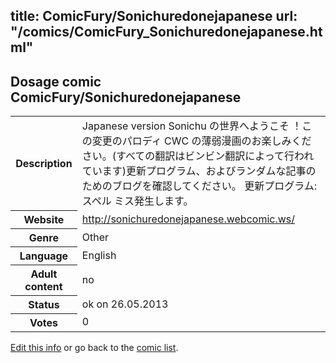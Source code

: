 title: ComicFury/Sonichuredonejapanese
url: "/comics/ComicFury_Sonichuredonejapanese.html"
---
Dosage comic ComicFury/Sonichuredonejapanese
-----------------------------------------

<p id="msg"></p>
<script type="text/javascript">
if (window.location.search === '?edit_info_mail=sent_ok') {
  var elem = document.getElementById("msg");
  elem.innerHTML = 'Edited information sucessfully sent for review, which is usually done daily. Thanks!';
  elem.className = 'ok';
}
</script>
<table class="comicinfo">
<tr>
<th>Description</th><td>Japanese version Sonichu の世界へようこそ ！この変更のパロディ CWC の薄弱漫画のお楽しみください。(すべての翻訳はビンビン翻訳によって行われています)更新プログラム、およびランダムな記事のためのブログを確認してください。 更新プログラム: スペル ミス発生します。</td>
</tr>
<tr>
<th>Website</th><td><a href="http://sonichuredonejapanese.webcomic.ws/">http://sonichuredonejapanese.webcomic.ws/</a></td>
</tr>
<tr>
<th>Genre</th><td>Other</td>
</tr>
<tr>
<th>Language</th><td>English</td>
</tr>
<tr>
<th>Adult content</th><td>no</td>
</tr>
<tr>
<th>Status</th><td>ok on 26.05.2013</td>
</tr>
<tr>
<th>Votes</th><td>0</td>
</tr>
</table>

[Edit this info](ComicFury_Sonichuredonejapanese_edit.html) or go back to the [comic list](../comic-index.html).
